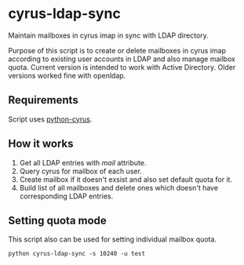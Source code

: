 # cyrus-ldap-sync
Maintain mailboxes in cyrus imap in sync with LDAP directory.

Purpose of this script is to create or delete mailboxes in cyrus imap according to existing user accounts in LDAP and also manage mailbox quota.
Current version is intended to work with Active Directory. Older versions worked fine with openldap.

## Requirements

Script uses [python-cyrus](https://github.com/reinaldoc/python-cyrus).

## How it works

1. Get all LDAP entries with *mail* attribute.
1. Query cyrus for mailbox of each user.
1. Create mailbox if it doesn't exsist and also set default quota for it.
1. Build list of all mailboxes and delete ones which doesn't have corresponding LDAP entries.

## Setting quota mode

This script also can be used for setting individual mailbox quota.
```
python cyrus-ldap-sync -s 10240 -u test
```
